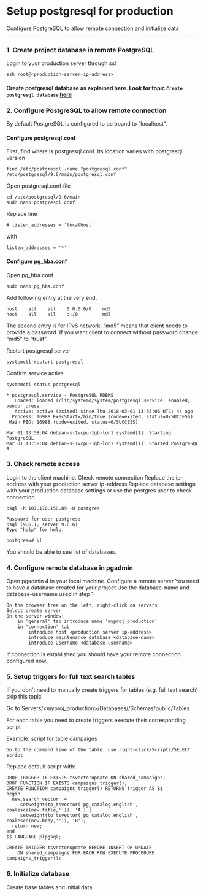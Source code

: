 # Setup postgresql for production

Configure PostgreSQL to allow remote connection and initialize data

----------

### 1. Create project database in remote PostgreSQL
Login to yuor production server through ssl
```
ssh root@<production-server-ip-address>

``` 
#### Create postgresql database as explained here. Look for topic `Create postgresql database` [here](./django_postgresql.md)


### 2. Configure PostgreSQL  to allow remote connection
By default PostgreSQL is configured to be bound to “localhost”.

#### Configure postgresql.conf
First, find where is postgresql.conf. Its location varies with postgresql version
```
find /etc/postgresql -name "postgresql.conf"
/etc/postgresql/9.6/main/postgresql.conf
``` 

Open postgresql.conf file
```
cd /etc/postgresql/9.6/main
sudo nano postgresql.conf
``` 
Replace line
```
# listen_addresses = 'localhost'
``` 
with
```
listen_addresses = '*'
``` 

#### Configure pg_hba.conf
Open pg_hba.conf
```
sudo nano pg_hba.conf
``` 
Add following entry at the very end.
```
host	all    all    0.0.0.0/0    md5
host    all    all    ::/0         md5
``` 
The second entry is for IPv6 network.
“md5” means that client needs to provide a password. If you want client to connect without password change “md5” to “trust”.

Restart postgresql server
```
systemctl restart postgresql
``` 

Confirm service active
```
systemctl status postgresql

* postgresql.service - PostgreSQL RDBMS
   Loaded: loaded (/lib/systemd/system/postgresql.service; enabled; vendor prese
   Active: active (exited) since Thu 2018-03-01 13:55:06 UTC; 4s ago
  Process: 16988 ExecStart=/bin/true (code=exited, status=0/SUCCESS)
 Main PID: 16988 (code=exited, status=0/SUCCESS)

Mar 01 13:58:04 debian-s-1vcpu-1gb-lon1 systemd[1]: Starting PostgreSQL 
Mar 01 13:58:04 debian-s-1vcpu-1gb-lon1 systemd[1]: Started PostgreSQL R
``` 


### 3. Check remote access
Login to the client machine. Check remote connection
Replace the ip-address with your production server ip-address
Replace database settings with your production database settings
or use the postgres user to check connection
```
psql -h 107.170.158.89 -U postgres

Password for user postgres:
psql (9.6.1, server 9.6.6)
Type "help" for help.

postgres=# \l
``` 
You should be able to see list of databases.


### 4. Configure remote database in pgadmin
Open pgadmin 4 in your local machine. Configure a remote server
You need to have a database created for your project
Use the database-name and database-username used in step 1
```
On the browser tree on the left, right-click on servers
Select create server
On the server window:
	in 'general' tab introduce name 'myproj_production'
	in 'connection' tab
		introduce host <production server ip-address>
		introduce maintenance database <database-name>
		introduce Username <database-username>
``` 
If connection is established you should have your remote connection configured now.


### 5. Setup triggers for full text search tables
If you don't need to manually create triggers for tables (e.g. full text search) skip this topic

Go to Servers/<myproj_production>/Databases/<database-name>/Schemas/public/Tables

For each table you need to create triggers execute their corresponding script

Example:
script for table campaigns
```
Go to the command line of the table. use right-click/Scripts/SELECT script
```
Replace default script with:
```
DROP TRIGGER IF EXISTS tsvectorupdate ON shared_campaigns;
DROP FUNCTION IF EXISTS campaigns_trigger();
CREATE FUNCTION campaigns_trigger() RETURNS trigger AS $$
begin
  new.search_vector :=
     setweight(to_tsvector('pg_catalog.english', coalesce(new.title,'')), 'A') ||
     setweight(to_tsvector('pg_catalog.english', coalesce(new.body,'')), 'B');
  return new;
end
$$ LANGUAGE plpgsql;

CREATE TRIGGER tsvectorupdate BEFORE INSERT OR UPDATE
    ON shared_campaigns FOR EACH ROW EXECUTE PROCEDURE campaigns_trigger();
``` 



### 6. Initialize database
Create base tables and initial data



